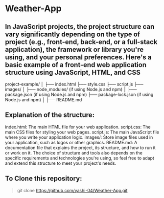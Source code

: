# Weather-App
## In JavaScript projects, the project structure can vary significantly depending on the type of project (e.g., front-end, back-end, or a full-stack application), the framework or library you're using, and your personal preferences. Here's a basic example of a front-end web application structure using JavaScript, HTML, and CSS

project-example/
│
├── index.html
├── style.css
├── script.js
├── images/
│
├── node_modules/ (if using Node.js and npm)
│
├── package.json (if using Node.js and npm)
├── package-lock.json (if using Node.js and npm)
│
├── README.md

## Explanation of the structure:
index.html: The main HTML file for your web application.
script.css: The main CSS files for styling your web pages.
script.js: The main JavaScript file where you write your application logic.
images/: Store image files used in your application, such as logos or other graphics.
README.md: A documentation file that explains the project, its structure, and how to run it or work on it.
The choice of structure and tools also depends on the specific requirements and technologies you're using, so feel free to adapt and extend this structure to meet your project's needs.
## To Clone this repository:
> git clone https://github.com/yashi-04/Weather-App.git
